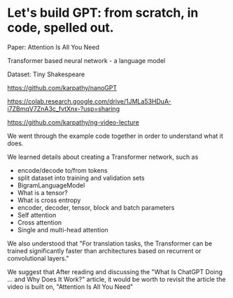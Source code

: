 # Let's build GPT: from scratch, in code, spelled out.

Paper: Attention Is All You Need

Transformer based neural network - a language model

Dataset: Tiny Shakespeare

https://github.com/karpathy/nanoGPT

https://colab.research.google.com/drive/1JMLa53HDuA-i7ZBmqV7ZnA3c_fvtXnx-?usp=sharing

https://github.com/karpathy/ng-video-lecture


We went through the example code together in order to understand what it does.

We learned details about creating a Transformer network, such as
- encode/decode to/from tokens
- split dataset into training and validation sets
- BigramLanguageModel
- What is a tensor?
- What is cross entropy
- encoder, decoder, tensor, block and batch parameters
- Self attention
- Cross attention
- Single and multi-head attention

We also understood that "For translation tasks, the Transformer can be trained significantly faster than architectures based
on recurrent or convolutional layers."

We suggest that After reading and discussing the "What Is ChatGPT Doing … and Why Does It Work?" article, it would be worth to revisit the article the video is built on, "Attention Is All You Need"